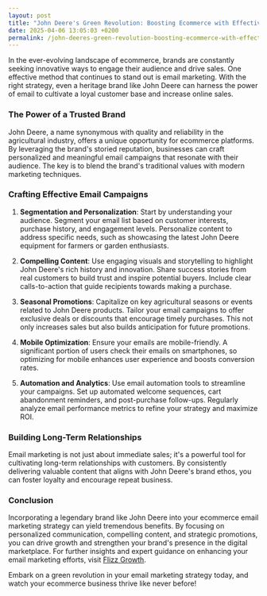 ```yaml
---
layout: post
title: "John Deere's Green Revolution: Boosting Ecommerce with Effective Email Campaigns"
date: 2025-04-06 13:05:03 +0200
permalink: /john-deeres-green-revolution-boosting-ecommerce-with-effective-email-campaigns/
---
```



In the ever-evolving landscape of ecommerce, brands are constantly seeking innovative ways to engage their audience and drive sales. One effective method that continues to stand out is email marketing. With the right strategy, even a heritage brand like John Deere can harness the power of email to cultivate a loyal customer base and increase online sales.

### The Power of a Trusted Brand

John Deere, a name synonymous with quality and reliability in the agricultural industry, offers a unique opportunity for ecommerce platforms. By leveraging the brand's storied reputation, businesses can craft personalized and meaningful email campaigns that resonate with their audience. The key is to blend the brand's traditional values with modern marketing techniques.

### Crafting Effective Email Campaigns

1. **Segmentation and Personalization**: Start by understanding your audience. Segment your email list based on customer interests, purchase history, and engagement levels. Personalize content to address specific needs, such as showcasing the latest John Deere equipment for farmers or garden enthusiasts.

2. **Compelling Content**: Use engaging visuals and storytelling to highlight John Deere's rich history and innovation. Share success stories from real customers to build trust and inspire potential buyers. Include clear calls-to-action that guide recipients towards making a purchase.

3. **Seasonal Promotions**: Capitalize on key agricultural seasons or events related to John Deere products. Tailor your email campaigns to offer exclusive deals or discounts that encourage timely purchases. This not only increases sales but also builds anticipation for future promotions.

4. **Mobile Optimization**: Ensure your emails are mobile-friendly. A significant portion of users check their emails on smartphones, so optimizing for mobile enhances user experience and boosts conversion rates.

5. **Automation and Analytics**: Use email automation tools to streamline your campaigns. Set up automated welcome sequences, cart abandonment reminders, and post-purchase follow-ups. Regularly analyze email performance metrics to refine your strategy and maximize ROI.

### Building Long-Term Relationships

Email marketing is not just about immediate sales; it's a powerful tool for cultivating long-term relationships with customers. By consistently delivering valuable content that aligns with John Deere's brand ethos, you can foster loyalty and encourage repeat business.

### Conclusion

Incorporating a legendary brand like John Deere into your ecommerce email marketing strategy can yield tremendous benefits. By focusing on personalized communication, compelling content, and strategic promotions, you can drive growth and strengthen your brand's presence in the digital marketplace. For further insights and expert guidance on enhancing your email marketing efforts, visit [Flizz Growth](https://flizzgrowth.com).

Embark on a green revolution in your email marketing strategy today, and watch your ecommerce business thrive like never before!